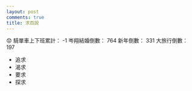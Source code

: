 ```yaml
---
layout: post
comments: true
title: 求百說
---
```


:worried:
騎單車上下班累計： -1
岑翔結婚倒數： 764
新年倒數： 331
大旅行倒數： 197

- 追求
- 渴求
- 要求
- 探求
